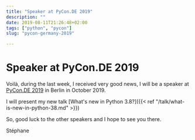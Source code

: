 ```yaml
---
title: "Speaker at PyCon.DE 2019"
description: ""
date: 2019-08-11T21:26:48+02:00
tags: ["python", "pycon"]
slug: "pycon-germany-2019"

---
```


# Speaker at PyCon.DE 2019

Voilà, during the last week, I received very good news, I will be a speaker at
[PyCon.DE 2019](https://pycon.de) in Berlin in October 2019.

I will present my new talk [What's new in Python 3.8?]({{< ref "/talk/what-is-new-in-python-38.md" >}}) 

So, good luck to the other speakers and I hope to see you there.

Stéphane